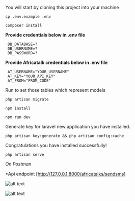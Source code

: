 <div>
<p>You will start by cloning this project into your machine</p> 


~~~
cp .env.example .env
~~~
 
~~~
composer install
~~~

**Provide credentials below in .env file**

     DB_DATABASE=?
     DB_USERNAME=?
     DB_PASSWORD=?


**Provide Africatalk credentials below in .env file**

     AT_USERNAME="YOUR_USERNAME"
     AT_KEY="YOUR_API_KEY"
     AT_FROM="FROM_CODE"

Run to set those tables which represent models
~~~
php artisan migrate 
~~~

~~~
npm install
~~~

~~~
npm run dev
~~~
 Generate key for laravel new application you have installed.
~~~
php artisan key:generate && php artisan config:cache
~~~

Congratulations you have installed successfully!

~~~
php artisan serve 
~~~

*On Postman*

*Api endpoint [http://127.0.0.1:8000/africatalks/sendsms]

![alt text](https://github.com/[username]/[reponame]/blob/[branch]/public/images/screenshot1.png?raw=true)


![alt text](https://github.com/[username]/[reponame]/blob/[branch]/public/images/screenshot2.png?raw=true)


</div>


